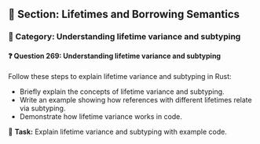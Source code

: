 ## 📘 Section: Lifetimes and Borrowing Semantics  
### 🔹 Category: Understanding lifetime variance and subtyping  
#### ❓ Question 269: Understanding lifetime variance and subtyping

Follow these steps to explain lifetime variance and subtyping in Rust:

- Briefly explain the concepts of lifetime variance and subtyping.
- Write an example showing how references with different lifetimes relate via subtyping.
- Demonstrate how lifetime variance works in code.

🔧 **Task:** Explain lifetime variance and subtyping with example code.
